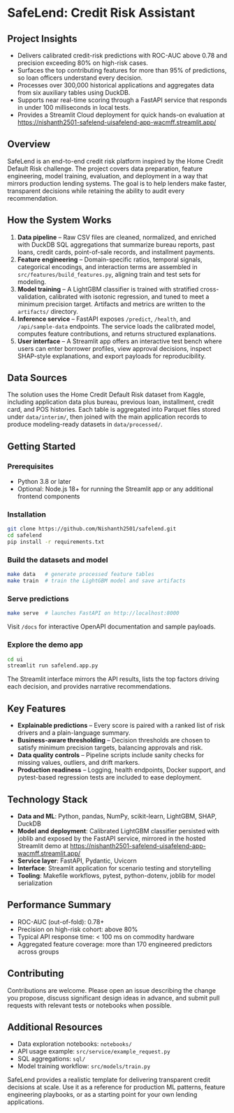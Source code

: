 # SafeLend: Credit Risk Assistant

## Project Insights
- Delivers calibrated credit-risk predictions with ROC-AUC above 0.78 and precision exceeding 80% on high-risk cases.
- Surfaces the top contributing features for more than 95% of predictions, so loan officers understand every decision.
- Processes over 300,000 historical applications and aggregates data from six auxiliary tables using DuckDB.
- Supports near real-time scoring through a FastAPI service that responds in under 100 milliseconds in local tests.
- Provides a Streamlit Cloud deployment for quick hands-on evaluation at https://nishanth2501-safelend-uisafelend-app-wacmff.streamlit.app/

## Overview
SafeLend is an end-to-end credit risk platform inspired by the Home Credit Default Risk challenge. The project covers data preparation, feature engineering, model training, evaluation, and deployment in a way that mirrors production lending systems. The goal is to help lenders make faster, transparent decisions while retaining the ability to audit every recommendation.

## How the System Works
1. **Data pipeline** – Raw CSV files are cleaned, normalized, and enriched with DuckDB SQL aggregations that summarize bureau reports, past loans, credit cards, point-of-sale records, and installment payments.
2. **Feature engineering** – Domain-specific ratios, temporal signals, categorical encodings, and interaction terms are assembled in `src/features/build_features.py`, aligning train and test sets for modeling.
3. **Model training** – A LightGBM classifier is trained with stratified cross-validation, calibrated with isotonic regression, and tuned to meet a minimum precision target. Artifacts and metrics are written to the `artifacts/` directory.
4. **Inference service** – FastAPI exposes `/predict`, `/health`, and `/api/sample-data` endpoints. The service loads the calibrated model, computes feature contributions, and returns structured explanations.
5. **User interface** – A Streamlit app offers an interactive test bench where users can enter borrower profiles, view approval decisions, inspect SHAP-style explanations, and export payloads for reproducibility.

## Data Sources
The solution uses the Home Credit Default Risk dataset from Kaggle, including application data plus bureau, previous loan, installment, credit card, and POS histories. Each table is aggregated into Parquet files stored under `data/interim/`, then joined with the main application records to produce modeling-ready datasets in `data/processed/`.

## Getting Started
### Prerequisites
- Python 3.8 or later
- Optional: Node.js 18+ for running the Streamlit app or any additional frontend components

### Installation
```bash
git clone https://github.com/Nishanth2501/safelend.git
cd safelend
pip install -r requirements.txt
```

### Build the datasets and model
```bash
make data   # generate processed feature tables
make train  # train the LightGBM model and save artifacts
```

### Serve predictions
```bash
make serve  # launches FastAPI on http://localhost:8000
```
Visit `/docs` for interactive OpenAPI documentation and sample payloads.

### Explore the demo app
```bash
cd ui
streamlit run safelend.app.py
```
The Streamlit interface mirrors the API results, lists the top factors driving each decision, and provides narrative recommendations.

## Key Features
- **Explainable predictions** – Every score is paired with a ranked list of risk drivers and a plain-language summary.
- **Business-aware thresholding** – Decision thresholds are chosen to satisfy minimum precision targets, balancing approvals and risk.
- **Data quality controls** – Pipeline scripts include sanity checks for missing values, outliers, and drift markers.
- **Production readiness** – Logging, health endpoints, Docker support, and pytest-based regression tests are included to ease deployment.

## Technology Stack
- **Data and ML**: Python, pandas, NumPy, scikit-learn, LightGBM, SHAP, DuckDB
- **Model and deployment**: Calibrated LightGBM classifier persisted with joblib and exposed by the FastAPI service, mirrored in the hosted Streamlit demo at https://nishanth2501-safelend-uisafelend-app-wacmff.streamlit.app/
- **Service layer**: FastAPI, Pydantic, Uvicorn
- **Interface**: Streamlit application for scenario testing and storytelling
- **Tooling**: Makefile workflows, pytest, python-dotenv, joblib for model serialization

## Performance Summary
- ROC-AUC (out-of-fold): 0.78+
- Precision on high-risk cohort: above 80%
- Typical API response time: < 100 ms on commodity hardware
- Aggregated feature coverage: more than 170 engineered predictors across groups

## Contributing
Contributions are welcome. Please open an issue describing the change you propose, discuss significant design ideas in advance, and submit pull requests with relevant tests or notebooks when possible.

## Additional Resources
- Data exploration notebooks: `notebooks/`
- API usage example: `src/service/example_request.py`
- SQL aggregations: `sql/`
- Model training workflow: `src/models/train.py`

SafeLend provides a realistic template for delivering transparent credit decisions at scale. Use it as a reference for production ML patterns, feature engineering playbooks, or as a starting point for your own lending applications.
